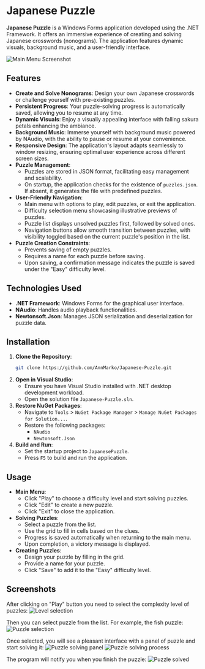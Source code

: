 # Japanese Puzzle

**Japanese Puzzle** is a Windows Forms application developed using the .NET Framework. It offers an immersive experience of creating and solving Japanese crosswords (nonograms). The application features dynamic visuals, background music, and a user-friendly interface.

![Main Menu Screenshot](screenshots/main_menu.png)

## Features

- **Create and Solve Nonograms**: Design your own Japanese crosswords or challenge yourself with pre-existing puzzles.
- **Persistent Progress**: Your puzzle-solving progress is automatically saved, allowing you to resume at any time.
- **Dynamic Visuals**: Enjoy a visually appealing interface with falling sakura petals enhancing the ambiance.
- **Background Music**: Immerse yourself with background music powered by NAudio, with the ability to pause or resume at your convenience.
- **Responsive Design**: The application's layout adapts seamlessly to window resizing, ensuring optimal user experience across different screen sizes.
- **Puzzle Management**:
  - Puzzles are stored in JSON format, facilitating easy management and scalability.
  - On startup, the application checks for the existence of `puzzles.json`. If absent, it generates the file with predefined puzzles.
- **User-Friendly Navigation**:
  - Main menu with options to play, edit puzzles, or exit the application.
  - Difficulty selection menu showcasing illustrative previews of puzzles.
  - Puzzle list displays unsolved puzzles first, followed by solved ones.
  - Navigation buttons allow smooth transition between puzzles, with visibility toggled based on the current puzzle's position in the list.
- **Puzzle Creation Constraints**:
  - Prevents saving of empty puzzles.
  - Requires a name for each puzzle before saving.
  - Upon saving, a confirmation message indicates the puzzle is saved under the "Easy" difficulty level.

## Technologies Used

- **.NET Framework**: Windows Forms for the graphical user interface.
- **NAudio**: Handles audio playback functionalities.
- **Newtonsoft.Json**: Manages JSON serialization and deserialization for puzzle data.

## Installation

1. **Clone the Repository**:
   ```bash
   git clone https://github.com/AnnMarko/Japanese-Puzzle.git
   ```
2. **Open in Visual Studio**:
   - Ensure you have Visual Studio installed with .NET desktop development workload.
   - Open the solution file `Japanese-Puzzle.sln`.
3. **Restore NuGet Packages**:
   - Navigate to `Tools` > `NuGet Package Manager` > `Manage NuGet Packages for Solution...`.
   - Restore the following packages:
     - `NAudio`
     - `Newtonsoft.Json`
4. **Build and Run**:
   - Set the startup project to `JapanesePuzzle`.
   - Press `F5` to build and run the application.

## Usage

- **Main Menu**:
  - Click "Play" to choose a difficulty level and start solving puzzles.
  - Click "Edit" to create a new puzzle.
  - Click "Exit" to close the application.
- **Solving Puzzles**:
  - Select a puzzle from the list.
  - Use the grid to fill in cells based on the clues.
  - Progress is saved automatically when returning to the main menu.
  - Upon completion, a victory message is displayed.
- **Creating Puzzles**:
  - Design your puzzle by filling in the grid.
  - Provide a name for your puzzle.
  - Click "Save" to add it to the "Easy" difficulty level.
 
## Screenshots

After clicking on "Play" button you need to select the complexity level of puzzles:
![Level selection](screenshots/level_selection.png)

Then you can select puzzle from the list. For example, the fish puzzle:
![Puzzle selection](screenshots/fish_puzzle_selection.png)

Once selected, you will see a pleasant interface with a panel of puzzle and start solving it:
![Puzzle solving panel](screenshots/start_solving.png)
![Puzzle solving process](screenshots/solving_process.png)

The program will notify you when you finish the puzzle:
![Puzzle solved](screenshots/finish_solving.png)
